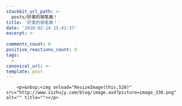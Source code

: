 ```yaml
---
stackbit_url_path: >-
  posts/好美的钢笔画！
title: '好美的钢笔画！'
date: '2010-02-14 15:42:37'
excerpt: >-
  
comments_count: 0
positive_reactions_count: 0
tags: 
  - 
canonical_url: >-
template: post
---
```


        <p>&nbsp;<img onload="ResizeImage(this,520)" src="http://www.zizhujy.com/blog/image.axd?picture=image_330.png" alt="" title=""></p>
<p><img onload="ResizeImage(this,520)" src="http://www.zizhujy.com/blog/image.axd?picture=image_331.png" alt="" title=""></p>
<p><img onload="ResizeImage(this,520)" src="http://www.zizhujy.com/blog/image.axd?picture=image_332.png" alt="" title=""></p>
<p><img onload="ResizeImage(this,520)" src="http://www.zizhujy.com/blog/image.axd?picture=image_333.png" alt="" title=""></p>
<p><img onload="ResizeImage(this,520)" src="http://www.zizhujy.com/blog/image.axd?picture=image_334.png" alt="" title=""></p>
<p><img onload="ResizeImage(this,520)" src="http://www.zizhujy.com/blog/image.axd?picture=image_335.png" alt="" title=""></p>
<p><img onload="ResizeImage(this,520)" src="http://www.zizhujy.com/blog/image.axd?picture=image_336.png" alt="" title=""></p>
<p><img onload="ResizeImage(this,520)" src="http://www.zizhujy.com/blog/image.axd?picture=image_337.png" alt="" title=""></p>
      